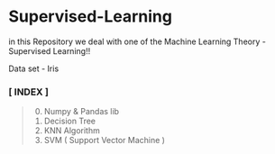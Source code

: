 # Supervised-Learning
in this Repository we deal with one of the Machine Learning Theory - Supervised Learning!!

Data set - Iris

### [ INDEX ]
> 0. Numpy & Pandas lib
> 1. Decision Tree
> 2. KNN Algorithm
> 3. SVM ( Support Vector Machine )
